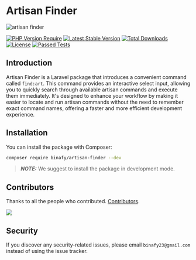 # Artisan Finder

<img src="https://banners.beyondco.de/Artisan%20Finder.png?theme=light&packageManager=composer+require&packageName=binafy%2Fartisan-finder&pattern=signal&style=style_2&description=Find+your+artisan+command&md=1&showWatermark=0&fontSize=100px&images=https%3A%2F%2Flaravel.com%2Fimg%2Flogomark.min.svg" alt="artisan finder">

[![PHP Version Require](https://img.shields.io/packagist/dependency-v/binafy/artisan-finder/php)](https://packagist.org/packages/binafy/artisan-finder)
[![Latest Stable Version](https://img.shields.io/packagist/v/binafy/artisan-finder.svg?style=flat-square)](https://packagist.org/packages/binafy/artisan-finder)
[![Total Downloads](https://img.shields.io/packagist/dt/binafy/artisan-finder.svg?style=flat-square)](https://packagist.org/packages/binafy/artisan-finder)
[![License](https://img.shields.io/packagist/l/binafy/artisan-finder)](https://packagist.org/packages/binafy/artisan-finder)
[![Passed Tests](https://github.com/binafy/artisan-finder/actions/workflows/tests.yml/badge.svg)](https://github.com/binafy/artisan-finder/actions/workflows/tests.yml)

<a name="introduction"></a>
## Introduction

Artisan Finder is a Laravel package that introduces a convenient command called `find:art`. This command provides an interactive select input, allowing you to quickly search through available artisan commands and execute them immediately. It's designed to enhance your workflow by making it easier to locate and run artisan commands without the need to remember exact command names, offering a faster and more efficient development experience.

<a name="installation"></a>
## Installation

You can install the package with Composer:

```bash
composer require binafy/artisan-finder --dev
```

> **_NOTE:_** We suggest to install the package in development mode.

<a name="contributors"></a>
## Contributors

Thanks to all the people who contributed. [Contributors](https://github.com/binafy/artisan-finder/graphs/contributors).

<a href="https://github.com/binafy/artisan-finder/graphs/contributors"><img src="https://opencollective.com/artisan-finder/contributors.svg?width=890&button=false" /></a>

<a name="security"></a>
## Security

If you discover any security-related issues, please email `binafy23@gmail.com` instead of using the issue tracker.
